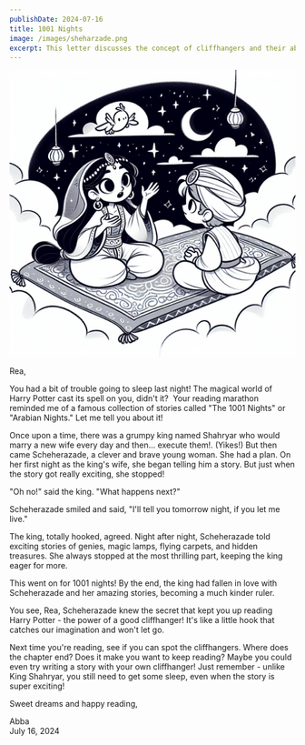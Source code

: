 ```yaml
---
publishDate: 2024-07-16
title: 1001 Nights
image: /images/sheharzade.png
excerpt: This letter discusses the concept of cliffhangers and their ability to keep readers engaged, using the example of Scheherazade from "The 1001 Nights".
---
```

![](../../assets/images/sheharzade.png)


Rea,

You had a bit of trouble going to sleep last night! The magical world of Harry Potter cast its spell on you, didn't it?  Your reading marathon reminded me of a famous collection of stories called "The 1001 Nights" or "Arabian Nights." Let me tell you about it!

Once upon a time, there was a grumpy king named Shahryar who would marry a new wife every day and then… execute them!. (Yikes!) But then came Scheherazade, a clever and brave young woman. She had a plan. On her first night as the king's wife, she began telling him a story. But just when the story got really exciting, she stopped!

"Oh no!" said the king. "What happens next?"

Scheherazade smiled and said, "I'll tell you tomorrow night, if you let me live."

The king, totally hooked, agreed. Night after night, Scheherazade told exciting stories of genies, magic lamps, flying carpets, and hidden treasures. She always stopped at the most thrilling part, keeping the king eager for more.

This went on for 1001 nights! By the end, the king had fallen in love with Scheherazade and her amazing stories, becoming a much kinder ruler.

You see, Rea, Scheherazade knew the secret that kept you up reading Harry Potter - the power of a good cliffhanger! It's like a little hook that catches our imagination and won't let go.

Next time you're reading, see if you can spot the cliffhangers. Where does the chapter end? Does it make you want to keep reading? Maybe you could even try writing a story with your own cliffhanger! Just remember - unlike King Shahryar, you still need to get some sleep, even when the story is super exciting!

Sweet dreams and happy reading, 

Abba  
July 16, 2024
